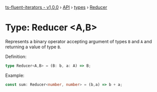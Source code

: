 [ts-fluent-iterators - v1,0,0](../../README.md) › [API](../index.md) › [types](../index.md#Types) › [Reducer](reducer.md)

# Type: Reducer <**A**,**B**>

Represents a binary operator accepting argument of types `B` and `A` and returning a
value of type  `B`.  
  
Definition:
```typescript
type Reducer<A,B> = (B: b, a: A) => B;
```

Example:
```typescript
const sum: Reducer<number, number> = (b,a) => b + a;
```

